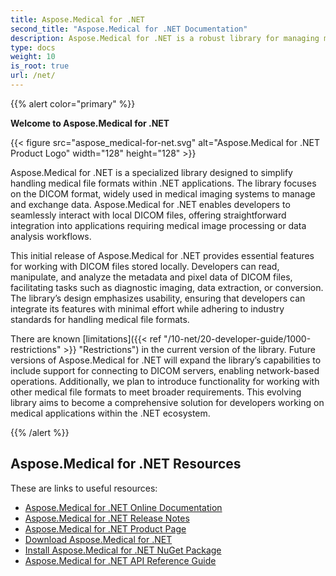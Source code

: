 ```yaml
---
title: Aspose.Medical for .NET
second_title: "Aspose.Medical for .NET Documentation"
description: Aspose.Medical for .NET is a robust library for managing medical file formats, with a focus on DICOM. It allows developers to efficiently handle DICOM files, including reading, editing, and analyzing metadata.
type: docs
weight: 10
is_root: true
url: /net/
---
```


{{% alert color="primary" %}}

**Welcome to Aspose.Medical for .NET**

{{< figure src="aspose_medical-for-net.svg" alt="Aspose.Medical for .NET Product Logo" width="128" height="128" >}}

Aspose.Medical for .NET is a specialized library designed to simplify handling medical file formats within .NET applications. The library focuses on the DICOM format, widely used in medical imaging systems to manage and exchange data. Aspose.Medical for .NET enables developers to seamlessly interact with local DICOM files, offering straightforward integration into applications requiring medical image processing or data analysis workflows.

This initial release of Aspose.Medical for .NET provides essential features for working with DICOM files stored locally. Developers can read, manipulate, and analyze the metadata and pixel data of DICOM files, facilitating tasks such as diagnostic imaging, data extraction, or conversion. The library’s design emphasizes usability, ensuring that developers can integrate its features with minimal effort while adhering to industry standards for handling medical file formats. 

There are known [limitations]({{< ref "/10-net/20-developer-guide/1000-restrictions" >}} "Restrictions") in the current version of the library. Future versions of Aspose.Medical for .NET will expand the library’s capabilities to include support for connecting to DICOM servers, enabling network-based operations. Additionally, we plan to introduce functionality for working with other medical file formats to meet broader requirements. This evolving library aims to become a comprehensive solution for developers working on medical applications within the .NET ecosystem.

{{% /alert %}}

## Aspose.Medical for .NET Resources

These are links to useful resources:

- [Aspose.Medical for .NET Online Documentation](/medical/net/) 
- [Aspose.Medical for .NET Release Notes](https://releases.aspose.com/medical/net/release-notes/)
- [Aspose.Medical for .NET Product Page](https://products.aspose.com/medical/net/)
- [Download Aspose.Medical for .NET](https://releases.aspose.com/medical/net/)
- [Install Aspose.Medical for .NET NuGet Package](https://www.nuget.org/packages/Aspose.Medical.NET/)
- [Aspose.Medical for .NET API Reference Guide](https://reference.aspose.com/medical/net)
